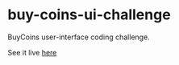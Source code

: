 # buy-coins-ui-challenge
BuyCoins user-interface coding challenge.

See it live [here](https://festive-keller-58904a.netlify.com/)
